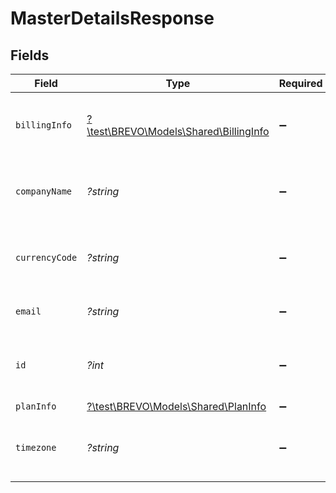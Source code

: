 # MasterDetailsResponse


## Fields

| Field                                                                        | Type                                                                         | Required                                                                     | Description                                                                  |
| ---------------------------------------------------------------------------- | ---------------------------------------------------------------------------- | ---------------------------------------------------------------------------- | ---------------------------------------------------------------------------- |
| `billingInfo`                                                                | [?\test\BREVO\Models\Shared\BillingInfo](../../Models/Shared/BillingInfo.md) | :heavy_minus_sign:                                                           | Billing details of the master account organization                           |
| `companyName`                                                                | *?string*                                                                    | :heavy_minus_sign:                                                           | Company name of master account organization                                  |
| `currencyCode`                                                               | *?string*                                                                    | :heavy_minus_sign:                                                           | Currency code of the master account organization                             |
| `email`                                                                      | *?string*                                                                    | :heavy_minus_sign:                                                           | Email id of master account                                                   |
| `id`                                                                         | *?int*                                                                       | :heavy_minus_sign:                                                           | Unique identifier of the master account organization                         |
| `planInfo`                                                                   | [?\test\BREVO\Models\Shared\PlanInfo](../../Models/Shared/PlanInfo.md)       | :heavy_minus_sign:                                                           | Plan details                                                                 |
| `timezone`                                                                   | *?string*                                                                    | :heavy_minus_sign:                                                           | Timezone of the master account organization                                  |